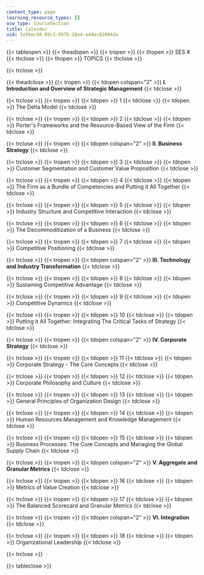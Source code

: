 ```yaml
---
content_type: page
learning_resource_types: []
ocw_type: CourseSection
title: Calendar
uid: 5e56ec98-89c2-897b-28e4-e4dac82004da
---
```


{{< tableopen >}}
{{< theadopen >}}
{{< tropen >}}
{{< thopen >}}
SES #
{{< thclose >}}
{{< thopen >}}
TOPICS
{{< thclose >}}

{{< trclose >}}

{{< theadclose >}}
{{< tropen >}}
{{< tdopen colspan="2" >}}
**I. Introduction and Overview of Strategic Management**
{{< tdclose >}}

{{< trclose >}}
{{< tropen >}}
{{< tdopen >}}
1
{{< tdclose >}}
{{< tdopen >}}
The Delta Model
{{< tdclose >}}

{{< trclose >}}
{{< tropen >}}
{{< tdopen >}}
2
{{< tdclose >}}
{{< tdopen >}}
Porter's Frameworks and the Resource-Based View of the Firm
{{< tdclose >}}

{{< trclose >}}
{{< tropen >}}
{{< tdopen colspan="2" >}}
**II. Business Strategy**
{{< tdclose >}}

{{< trclose >}}
{{< tropen >}}
{{< tdopen >}}
3
{{< tdclose >}}
{{< tdopen >}}
Customer Segmentation and Customer Value Proposition
{{< tdclose >}}

{{< trclose >}}
{{< tropen >}}
{{< tdopen >}}
4
{{< tdclose >}}
{{< tdopen >}}
The Firm as a Bundle of Competencies and Putting it All Together
{{< tdclose >}}

{{< trclose >}}
{{< tropen >}}
{{< tdopen >}}
5
{{< tdclose >}}
{{< tdopen >}}
Industry Structure and Competitive Interaction
{{< tdclose >}}

{{< trclose >}}
{{< tropen >}}
{{< tdopen >}}
6
{{< tdclose >}}
{{< tdopen >}}
The Decommoditization of a Business
{{< tdclose >}}

{{< trclose >}}
{{< tropen >}}
{{< tdopen >}}
7
{{< tdclose >}}
{{< tdopen >}}
Competitive Positioning
{{< tdclose >}}

{{< trclose >}}
{{< tropen >}}
{{< tdopen colspan="2" >}}
**III. Technology and Industry Transformation**
{{< tdclose >}}

{{< trclose >}}
{{< tropen >}}
{{< tdopen >}}
8
{{< tdclose >}}
{{< tdopen >}}
Sustaining Competitive Advantage
{{< tdclose >}}

{{< trclose >}}
{{< tropen >}}
{{< tdopen >}}
9
{{< tdclose >}}
{{< tdopen >}}
Competitive Dynamics
{{< tdclose >}}

{{< trclose >}}
{{< tropen >}}
{{< tdopen >}}
10
{{< tdclose >}}
{{< tdopen >}}
Putting it All Together: Integrating The Critical Tasks of Strategy
{{< tdclose >}}

{{< trclose >}}
{{< tropen >}}
{{< tdopen colspan="2" >}}
**IV. Corporate Strategy**
{{< tdclose >}}

{{< trclose >}}
{{< tropen >}}
{{< tdopen >}}
11
{{< tdclose >}}
{{< tdopen >}}
Corporate Strategy - The Core Concepts
{{< tdclose >}}

{{< trclose >}}
{{< tropen >}}
{{< tdopen >}}
12
{{< tdclose >}}
{{< tdopen >}}
Corporate Philosophy and Culture
{{< tdclose >}}

{{< trclose >}}
{{< tropen >}}
{{< tdopen >}}
13
{{< tdclose >}}
{{< tdopen >}}
General Principles of Organization Design
{{< tdclose >}}

{{< trclose >}}
{{< tropen >}}
{{< tdopen >}}
14
{{< tdclose >}}
{{< tdopen >}}
Human Resources Management and Knowledge Management
{{< tdclose >}}

{{< trclose >}}
{{< tropen >}}
{{< tdopen >}}
15
{{< tdclose >}}
{{< tdopen >}}
Business Processes: The Core Concepts and Managing the Global Supply Chain
{{< tdclose >}}

{{< trclose >}}
{{< tropen >}}
{{< tdopen colspan="2" >}}
**V. Aggregate and Granular Metrics**
{{< tdclose >}}

{{< trclose >}}
{{< tropen >}}
{{< tdopen >}}
16
{{< tdclose >}}
{{< tdopen >}}
Metrics of Value Creation
{{< tdclose >}}

{{< trclose >}}
{{< tropen >}}
{{< tdopen >}}
17
{{< tdclose >}}
{{< tdopen >}}
The Balanced Scorecard and Granular Metrics
{{< tdclose >}}

{{< trclose >}}
{{< tropen >}}
{{< tdopen colspan="2" >}}
**VI. Integration**
{{< tdclose >}}

{{< trclose >}}
{{< tropen >}}
{{< tdopen >}}
18
{{< tdclose >}}
{{< tdopen >}}
Organizational Leadership
{{< tdclose >}}

{{< trclose >}}

{{< tableclose >}}